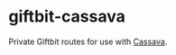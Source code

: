 # giftbit-cassava
Private Giftbit routes for use with [Cassava](https://github.com/Giftbit/cassava).
